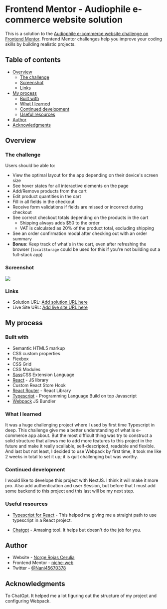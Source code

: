 # Frontend Mentor - Audiophile e-commerce website solution

This is a solution to the [Audiophile e-commerce website challenge on Frontend Mentor](https://www.frontendmentor.io/challenges/audiophile-ecommerce-website-C8cuSd_wx). Frontend Mentor challenges help you improve your coding skills by building realistic projects.

## Table of contents

- [Overview](#overview)
  - [The challenge](#the-challenge)
  - [Screenshot](#screenshot)
  - [Links](#links)
- [My process](#my-process)
  - [Built with](#built-with)
  - [What I learned](#what-i-learned)
  - [Continued development](#continued-development)
  - [Useful resources](#useful-resources)
- [Author](#author)
- [Acknowledgments](#acknowledgments)

## Overview

### The challenge

Users should be able to:

- View the optimal layout for the app depending on their device's screen size
- See hover states for all interactive elements on the page
- Add/Remove products from the cart
- Edit product quantities in the cart
- Fill in all fields in the checkout
- Receive form validations if fields are missed or incorrect during checkout
- See correct checkout totals depending on the products in the cart
  - Shipping always adds $50 to the order
  - VAT is calculated as 20% of the product total, excluding shipping
- See an order confirmation modal after checking out with an order summary
- **Bonus**: Keep track of what's in the cart, even after refreshing the browser (`localStorage` could be used for this if you're not building out a full-stack app)

### Screenshot

![](./screenshot.jpg)

### Links

- Solution URL: [Add solution URL here](https://github.com/nicheweb-frontend-challenges/audiophile)
- Live Site URL: [Add live site URL here](https://your-live-site-url.com)

## My process

### Built with

- Semantic HTML5 markup
- CSS custom properties
- Flexbox
- CSS Grid
- CSS Modules
- [Sass](https://sass-lang.com/)CSS Extension Language
- [React](https://reactjs.org/) - JS library
- Custom React Store Hook
- [React Router](https://reactrouter.com/) - React Library
- [Typescript](https://www.typescriptlang.org/) - Programming Language Build on top Javascript
- [Webpack](https://webpack.js.org/) JS Bundler

### What I learned

It was a huge challenging project where I used by first time Typescript in deep. This challenge give me a better understanding of what is e-commerce app about. But the most difficult thing was try to construct a solid structure that allows me to add more features to this project in the future and make it really scallable, self-descripted, readable and flexible. And last but not least, I decided to use Webpack by first time, it took me like 2 weeks in total to set it up; it is quit challenging but was worthy.

### Continued development

I would like to develope this project with NextJS. I think it will make it more pro. Also add authentication and user Session, but before that I must add some backend to this project and this last will be my next step.

### Useful resources

- [Typescript for React](https://www.typescriptlang.org/docs/handbook/react.html) - This helped me giving me a straight path to use typescript in a React project.

- [Chatgpt](https://chatgpt.com/) - Amasing tool. It helps but doesn't do the job for you.

## Author

- Website - [Norge Rojas Cerulia](https://clever-cendol-c0a1da.netlify.app/)
- Frontend Mentor - [niche-web](https://www.frontendmentor.io/profile/niche-web)
- Twitter - [@Nani45670378](https://x.com/Nani45670378)

## Acknowledgments

To ChatGpt. It helped me a lot figuring out the structure of my project and configuring Webpack.
